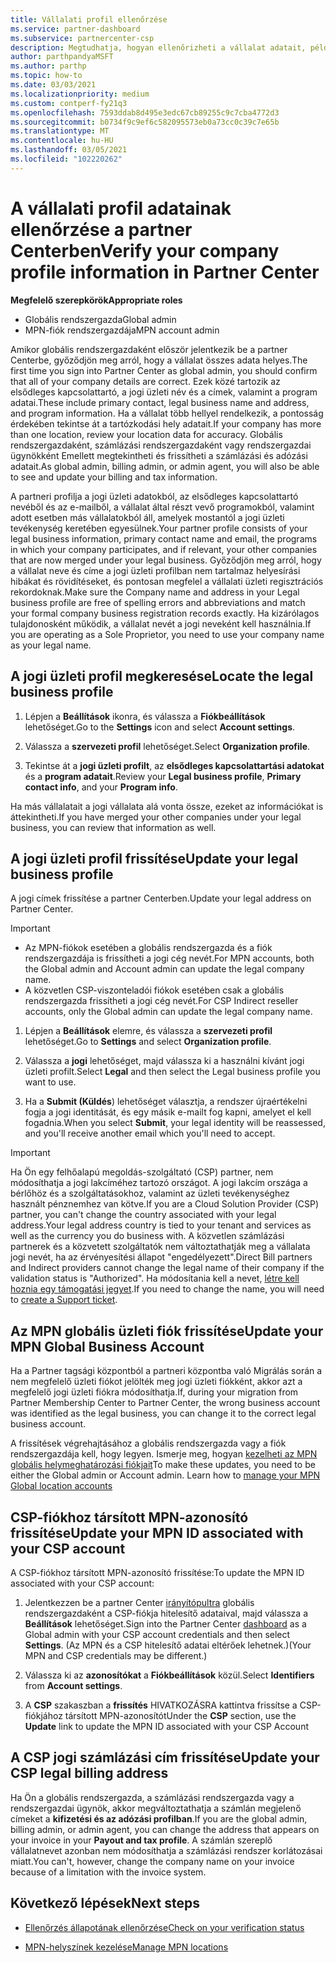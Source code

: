 ```yaml
---
title: Vállalati profil ellenőrzése
ms.service: partner-dashboard
ms.subservice: partnercenter-csp
description: Megtudhatja, hogyan ellenőrizheti a vállalat adatait, például az elsődleges kapcsolattartási, a lakcím-és a program-információkat. A jogi és számlázási címeket is frissítheti.
author: parthpandyaMSFT
ms.author: parthp
ms.topic: how-to
ms.date: 03/03/2021
ms.localizationpriority: medium
ms.custom: contperf-fy21q3
ms.openlocfilehash: 7593ddab8d495e3edc67cb89255c9c7cba4772d3
ms.sourcegitcommit: b0734f9c9ef6c582095573eb0a73cc0c39c7e65b
ms.translationtype: MT
ms.contentlocale: hu-HU
ms.lasthandoff: 03/05/2021
ms.locfileid: "102220262"
---
```

# <a name="verify-your-company-profile-information-in-partner-center"></a><span data-ttu-id="46f7b-104">A vállalati profil adatainak ellenőrzése a partner Centerben</span><span class="sxs-lookup"><span data-stu-id="46f7b-104">Verify your company profile information in Partner Center</span></span>

<span data-ttu-id="46f7b-105">**Megfelelő szerepkörök**</span><span class="sxs-lookup"><span data-stu-id="46f7b-105">**Appropriate roles**</span></span>

- <span data-ttu-id="46f7b-106">Globális rendszergazda</span><span class="sxs-lookup"><span data-stu-id="46f7b-106">Global admin</span></span>
- <span data-ttu-id="46f7b-107">MPN-fiók rendszergazdája</span><span class="sxs-lookup"><span data-stu-id="46f7b-107">MPN account admin</span></span>

<span data-ttu-id="46f7b-108">Amikor globális rendszergazdaként először jelentkezik be a partner Centerbe, győződjön meg arról, hogy a vállalat összes adata helyes.</span><span class="sxs-lookup"><span data-stu-id="46f7b-108">The first time you sign into Partner Center as global admin, you should confirm that all of your company details are correct.</span></span> <span data-ttu-id="46f7b-109">Ezek közé tartozik az elsődleges kapcsolattartó, a jogi üzleti név és a címek, valamint a program adatai.</span><span class="sxs-lookup"><span data-stu-id="46f7b-109">These include primary contact, legal business name and address, and program information.</span></span> <span data-ttu-id="46f7b-110">Ha a vállalat több hellyel rendelkezik, a pontosság érdekében tekintse át a tartózkodási hely adatait.</span><span class="sxs-lookup"><span data-stu-id="46f7b-110">If your company has more than one location, review your location data for accuracy.</span></span> <span data-ttu-id="46f7b-111">Globális rendszergazdaként, számlázási rendszergazdaként vagy rendszergazdai ügynökként Emellett megtekintheti és frissítheti a számlázási és adózási adatait.</span><span class="sxs-lookup"><span data-stu-id="46f7b-111">As global admin, billing admin, or admin agent, you will also be able to see and update your billing and tax information.</span></span>

<span data-ttu-id="46f7b-112">A partneri profilja a jogi üzleti adatokból, az elsődleges kapcsolattartó nevéből és az e-mailből, a vállalat által részt vevő programokból, valamint adott esetben más vállalatokból áll, amelyek mostantól a jogi üzleti tevékenység keretében egyesülnek.</span><span class="sxs-lookup"><span data-stu-id="46f7b-112">Your partner profile consists of your legal business information, primary contact name and email, the programs in which your company participates, and if relevant, your other companies that are now merged under your legal business.</span></span> <span data-ttu-id="46f7b-113">Győződjön meg arról, hogy a vállalat neve és címe a jogi üzleti profilban nem tartalmaz helyesírási hibákat és rövidítéseket, és pontosan megfelel a vállalati üzleti regisztrációs rekordoknak.</span><span class="sxs-lookup"><span data-stu-id="46f7b-113">Make sure the Company name and address in your Legal business profile are free of spelling errors and abbreviations and match your formal company business registration records exactly.</span></span> <span data-ttu-id="46f7b-114">Ha kizárólagos tulajdonosként működik, a vállalat nevét a jogi neveként kell használnia.</span><span class="sxs-lookup"><span data-stu-id="46f7b-114">If you are operating as a Sole Proprietor, you need to use your company name as your legal name.</span></span>



## <a name="locate-the-legal-business-profile"></a><span data-ttu-id="46f7b-115">A jogi üzleti profil megkeresése</span><span class="sxs-lookup"><span data-stu-id="46f7b-115">Locate the legal business profile</span></span>

1. <span data-ttu-id="46f7b-116">Lépjen a **Beállítások** ikonra, és válassza a **Fiókbeállítások** lehetőséget.</span><span class="sxs-lookup"><span data-stu-id="46f7b-116">Go to the **Settings** icon and select **Account settings**.</span></span>
 
1. <span data-ttu-id="46f7b-117">Válassza a **szervezeti profil** lehetőséget.</span><span class="sxs-lookup"><span data-stu-id="46f7b-117">Select **Organization profile**.</span></span> 

2. <span data-ttu-id="46f7b-118">Tekintse át a **jogi üzleti profilt**, az **elsődleges kapcsolattartási adatokat** és a **program adatait**.</span><span class="sxs-lookup"><span data-stu-id="46f7b-118">Review your **Legal business profile**, **Primary contact info**, and your **Program info**.</span></span>

<span data-ttu-id="46f7b-119">Ha más vállalatait a jogi vállalata alá vonta össze, ezeket az információkat is áttekintheti.</span><span class="sxs-lookup"><span data-stu-id="46f7b-119">If you have merged your other companies under your legal business, you can review that information as well.</span></span> 

## <a name="update-your-legal-business-profile"></a><span data-ttu-id="46f7b-120">A jogi üzleti profil frissítése</span><span class="sxs-lookup"><span data-stu-id="46f7b-120">Update your legal business profile</span></span>

<span data-ttu-id="46f7b-121">A jogi címek frissítése a partner Centerben.</span><span class="sxs-lookup"><span data-stu-id="46f7b-121">Update your legal address on Partner Center.</span></span>

>[!Important]
>- <span data-ttu-id="46f7b-122">Az MPN-fiókok esetében a globális rendszergazda és a fiók rendszergazdája is frissítheti a jogi cég nevét.</span><span class="sxs-lookup"><span data-stu-id="46f7b-122">For MPN accounts, both the Global admin and Account admin can update the legal company name.</span></span>
>- <span data-ttu-id="46f7b-123">A közvetlen CSP-viszonteladói fiókok esetében csak a globális rendszergazda frissítheti a jogi cég nevét.</span><span class="sxs-lookup"><span data-stu-id="46f7b-123">For CSP Indirect reseller accounts, only the Global admin can update the legal company name.</span></span> 

1. <span data-ttu-id="46f7b-124">Lépjen a **Beállítások** elemre, és válassza a **szervezeti profil** lehetőséget.</span><span class="sxs-lookup"><span data-stu-id="46f7b-124">Go to **Settings** and select **Organization profile**.</span></span>

2. <span data-ttu-id="46f7b-125">Válassza a **jogi**  lehetőséget, majd válassza ki a használni kívánt jogi üzleti profilt.</span><span class="sxs-lookup"><span data-stu-id="46f7b-125">Select **Legal**  and then select the Legal business profile you want to use.</span></span>
 
1. <span data-ttu-id="46f7b-126">Ha a **Submit (Küldés**) lehetőséget választja, a rendszer újraértékelni fogja a jogi identitását, és egy másik e-mailt fog kapni, amelyet el kell fogadnia.</span><span class="sxs-lookup"><span data-stu-id="46f7b-126">When you select **Submit**, your legal identity will be reassessed, and you'll receive another email which you'll need to accept.</span></span>

>[!Important]
><span data-ttu-id="46f7b-127">Ha Ön egy felhőalapú megoldás-szolgáltató (CSP) partner, nem módosíthatja a jogi lakcíméhez tartozó országot. A jogi lakcím országa a bérlőhöz és a szolgáltatásokhoz, valamint az üzleti tevékenységhez használt pénznemhez van kötve.</span><span class="sxs-lookup"><span data-stu-id="46f7b-127">If you are a Cloud Solution Provider (CSP) partner, you can't change the country associated with your legal address.Your legal address country is tied to your tenant and services as well as the currency you do business with.</span></span> <span data-ttu-id="46f7b-128">A közvetlen számlázási partnerek és a közvetett szolgáltatók nem változtathatják meg a vállalata jogi nevét, ha az érvényesítési állapot "engedélyezett".</span><span class="sxs-lookup"><span data-stu-id="46f7b-128">Direct Bill partners and Indirect providers cannot change the legal name of their company if the validation status is "Authorized".</span></span> <span data-ttu-id="46f7b-129">Ha módosítania kell a nevet, [létre kell hoznia egy támogatási jegyet](https://partner.microsoft.com/dashboard/support/servicerequests/create?stage=2&topicid=eb74583c-61b3-2124-bffc-00920e0ae772).</span><span class="sxs-lookup"><span data-stu-id="46f7b-129">If you need to change the name, you will need to [create a Support ticket](https://partner.microsoft.com/dashboard/support/servicerequests/create?stage=2&topicid=eb74583c-61b3-2124-bffc-00920e0ae772).</span></span>


## <a name="update-your-mpn-global-business-account"></a><span data-ttu-id="46f7b-130">Az MPN globális üzleti fiók frissítése</span><span class="sxs-lookup"><span data-stu-id="46f7b-130">Update your MPN Global Business Account</span></span>

<span data-ttu-id="46f7b-131">Ha a Partner tagsági központból a partneri központba való Migrálás során a nem megfelelő üzleti fiókot jelölték meg jogi üzleti fiókként, akkor azt a megfelelő jogi üzleti fiókra módosíthatja.</span><span class="sxs-lookup"><span data-stu-id="46f7b-131">If, during your migration from Partner Membership Center to Partner Center, the wrong business account was identified as the legal business, you can change it to the correct legal business account.</span></span>

<span data-ttu-id="46f7b-132">A frissítések végrehajtásához a globális rendszergazda vagy a fiók rendszergazdája kell, hogy legyen. Ismerje meg, hogyan [kezelheti az MPN globális helymeghatározási fiókjait](manage-locations.md)</span><span class="sxs-lookup"><span data-stu-id="46f7b-132">To make these updates, you need to be either the Global admin or Account admin. Learn how to [manage your MPN Global location accounts](manage-locations.md)</span></span>


## <a name="update-your-mpn-id-associated-with-your-csp-account"></a><span data-ttu-id="46f7b-133">CSP-fiókhoz társított MPN-azonosító frissítése</span><span class="sxs-lookup"><span data-stu-id="46f7b-133">Update your MPN ID associated with your CSP account</span></span>

<span data-ttu-id="46f7b-134">A CSP-fiókhoz társított MPN-azonosító frissítése:</span><span class="sxs-lookup"><span data-stu-id="46f7b-134">To update the MPN ID associated with your CSP account:</span></span>

1. <span data-ttu-id="46f7b-135">Jelentkezzen be a partner Center [irányítópultra](https://partner.microsoft.com/dashboard/home) globális rendszergazdaként a CSP-fiókja hitelesítő adataival, majd válassza a **Beállítások** lehetőséget.</span><span class="sxs-lookup"><span data-stu-id="46f7b-135">Sign into the Partner Center [dashboard](https://partner.microsoft.com/dashboard/home) as a Global admin with your CSP account credentials and then select **Settings**.</span></span> <span data-ttu-id="46f7b-136">(Az MPN és a CSP hitelesítő adatai eltérőek lehetnek.)</span><span class="sxs-lookup"><span data-stu-id="46f7b-136">(Your MPN and CSP credentials may be different.)</span></span>
 
1. <span data-ttu-id="46f7b-137">Válassza ki az **azonosítókat** a **Fiókbeállítások** közül.</span><span class="sxs-lookup"><span data-stu-id="46f7b-137">Select **Identifiers** from **Account settings**.</span></span>

1. <span data-ttu-id="46f7b-138">A **CSP** szakaszban a **frissítés** HIVATKOZÁSRA kattintva frissítse a CSP-fiókjához társított MPN-azonosítót</span><span class="sxs-lookup"><span data-stu-id="46f7b-138">Under the **CSP** section, use the **Update** link to update the MPN ID associated with your CSP Account</span></span> 


## <a name="update-your-csp-legal-billing-address"></a><span data-ttu-id="46f7b-139">A CSP jogi számlázási cím frissítése</span><span class="sxs-lookup"><span data-stu-id="46f7b-139">Update your CSP legal billing address</span></span>

<span data-ttu-id="46f7b-140">Ha Ön a globális rendszergazda, a számlázási rendszergazda vagy a rendszergazdai ügynök, akkor megváltoztathatja a számlán megjelenő címeket a **kifizetési és az adózási profilban**.</span><span class="sxs-lookup"><span data-stu-id="46f7b-140">If you are the global admin, billing admin, or admin agent, you can change the address that appears on your invoice in your **Payout and tax profile**.</span></span> <span data-ttu-id="46f7b-141">A számlán szereplő vállalatnevet azonban nem módosíthatja a számlázási rendszer korlátozásai miatt.</span><span class="sxs-lookup"><span data-stu-id="46f7b-141">You can't, however, change the company name on your invoice because of a limitation with the invoice system.</span></span>



## <a name="next-steps"></a><span data-ttu-id="46f7b-142">Következő lépések</span><span class="sxs-lookup"><span data-stu-id="46f7b-142">Next steps</span></span>

- [<span data-ttu-id="46f7b-143">Ellenőrzés állapotának ellenőrzése</span><span class="sxs-lookup"><span data-stu-id="46f7b-143">Check on your verification status</span></span>](verification-responses.md)

- [<span data-ttu-id="46f7b-144">MPN-helyszínek kezelése</span><span class="sxs-lookup"><span data-stu-id="46f7b-144">Manage MPN locations</span></span>](manage-locations.md)
